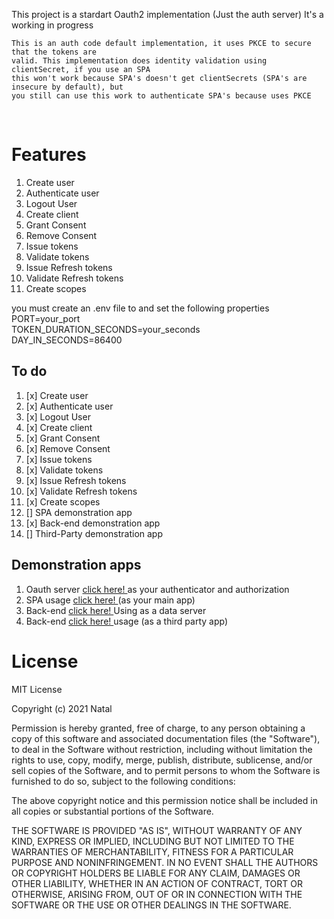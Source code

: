 This project is a stardart Oauth2 implementation (Just the auth server)
It's a working in progress

<p>

    This is an auth code default implementation, it uses PKCE to secure that the tokens are 
    valid. This implementation does identity validation using clientSecret, if you use an SPA
    this won't work because SPA's doesn't get clientSecrets (SPA's are insecure by default), but
    you still can use this work to authenticate SPA's because uses PKCE

</p>

<br />
<h1> Features </h1>
<ol>
    <li>Create user</li>
    <li>Authenticate user</li>
    <li>Logout User</li>
    <li>Create client</li>
    <li>Grant Consent</li>
    <li>Remove Consent</li>
    <li>Issue tokens</li>
    <li>Validate tokens</li>
    <li>Issue Refresh tokens</li>
    <li>Validate Refresh tokens</li>
    <li>Create scopes</li>
</ol>
<p> you must create an .env file to and set the following properties 
    <br /> PORT=your_port
    <br /> TOKEN_DURATION_SECONDS=your_seconds
    <br /> DAY_IN_SECONDS=86400  
</p>

<h2>To do </h2>
<ol>
    <li> [x] Create user</li>
    <li> [x] Authenticate user</li>
    <li> [x] Logout User</li>
    <li> [x] Create client</li>
    <li> [x] Grant Consent</li>
    <li> [x] Remove Consent</li>
    <li> [x] Issue tokens</li>
    <li> [x] Validate tokens</li>
    <li> [x] Issue Refresh tokens</li>
    <li> [x] Validate Refresh tokens</li>
    <li> [x] Create scopes</li>
    <li> [] SPA demonstration app</li>
    <li> [x] Back-end demonstration app</li>
    <li> [] Third-Party demonstration app</li>
</ol>

<h2> Demonstration apps</h2>

<ol>
    <li> Oauth server <a href="https://github.com/gnatal/oauth2"> click here! </a> as your authenticator and authorization</li>
    <li> SPA usage <a href="https://github.com/gnatal/oauth2-spa-demo"> click here! </a>(as your main app)</li>
    <li> Back-end <a href="https://github.com/gnatal/Oauth2-data-server"> click here! </a>Using as a data server</li>
    <li> Back-end <a href=""> click here! </a>usage (as a third party app)</li>
</ol>


<h1> License </h1>

MIT License

Copyright (c) 2021 Natal

Permission is hereby granted, free of charge, to any person obtaining a copy
of this software and associated documentation files (the "Software"), to deal
in the Software without restriction, including without limitation the rights
to use, copy, modify, merge, publish, distribute, sublicense, and/or sell
copies of the Software, and to permit persons to whom the Software is
furnished to do so, subject to the following conditions:

The above copyright notice and this permission notice shall be included in all
copies or substantial portions of the Software.

THE SOFTWARE IS PROVIDED "AS IS", WITHOUT WARRANTY OF ANY KIND, EXPRESS OR
IMPLIED, INCLUDING BUT NOT LIMITED TO THE WARRANTIES OF MERCHANTABILITY,
FITNESS FOR A PARTICULAR PURPOSE AND NONINFRINGEMENT. IN NO EVENT SHALL THE
AUTHORS OR COPYRIGHT HOLDERS BE LIABLE FOR ANY CLAIM, DAMAGES OR OTHER
LIABILITY, WHETHER IN AN ACTION OF CONTRACT, TORT OR OTHERWISE, ARISING FROM,
OUT OF OR IN CONNECTION WITH THE SOFTWARE OR THE USE OR OTHER DEALINGS IN THE
SOFTWARE.